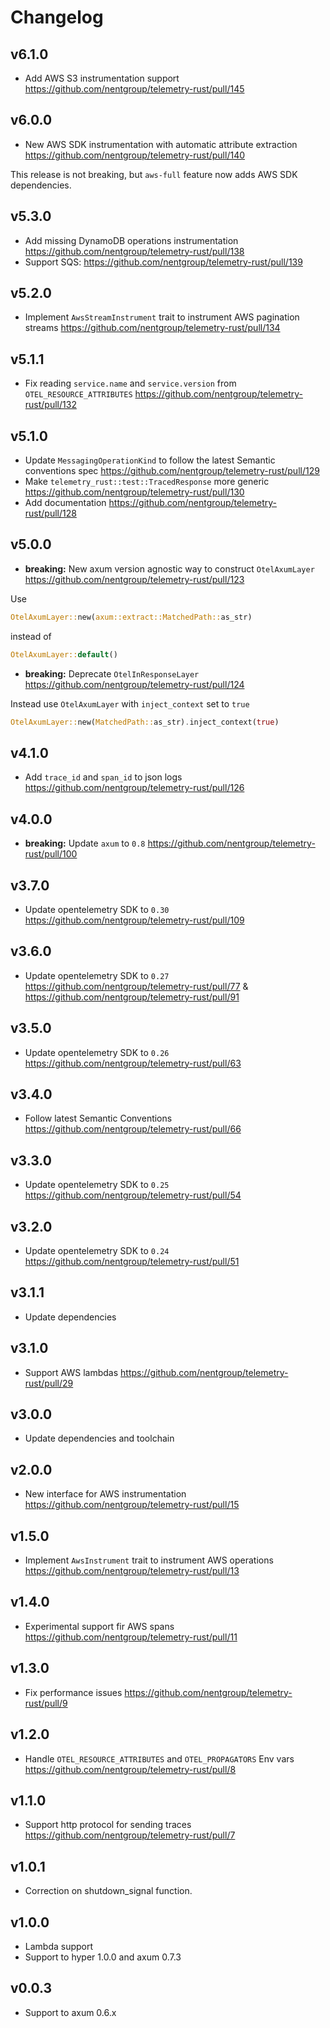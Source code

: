 # Changelog

## v6.1.0

- Add AWS S3 instrumentation support https://github.com/nentgroup/telemetry-rust/pull/145

## v6.0.0

- New AWS SDK instrumentation with automatic attribute extraction https://github.com/nentgroup/telemetry-rust/pull/140

This release is not breaking, but `aws-full` feature now adds AWS SDK dependencies.

## v5.3.0

- Add missing DynamoDB operations instrumentation https://github.com/nentgroup/telemetry-rust/pull/138
- Support SQS: https://github.com/nentgroup/telemetry-rust/pull/139

## v5.2.0

- Implement `AwsStreamInstrument` trait to instrument AWS pagination streams https://github.com/nentgroup/telemetry-rust/pull/134

## v5.1.1

- Fix reading `service.name` and `service.version` from `OTEL_RESOURCE_ATTRIBUTES` https://github.com/nentgroup/telemetry-rust/pull/132

## v5.1.0

- Update `MessagingOperationKind` to follow the latest Semantic conventions spec https://github.com/nentgroup/telemetry-rust/pull/129
- Make `telemetry_rust::test::TracedResponse` more generic https://github.com/nentgroup/telemetry-rust/pull/130
- Add documentation https://github.com/nentgroup/telemetry-rust/pull/128

## v5.0.0

- **breaking:** New axum version agnostic way to construct `OtelAxumLayer` https://github.com/nentgroup/telemetry-rust/pull/123

Use

```rust
OtelAxumLayer::new(axum::extract::MatchedPath::as_str)
```

instead of

```rust
OtelAxumLayer::default()
```

- **breaking:** Deprecate `OtelInResponseLayer` https://github.com/nentgroup/telemetry-rust/pull/124

Instead use `OtelAxumLayer` with `inject_context` set to `true`

```rust
OtelAxumLayer::new(MatchedPath::as_str).inject_context(true)
```

## v4.1.0

- Add `trace_id` and `span_id` to json logs https://github.com/nentgroup/telemetry-rust/pull/126

## v4.0.0

- **breaking:** Update `axum` to `0.8` https://github.com/nentgroup/telemetry-rust/pull/100

## v3.7.0

- Update opentelemetry SDK to `0.30` https://github.com/nentgroup/telemetry-rust/pull/109

## v3.6.0

- Update opentelemetry SDK to `0.27` https://github.com/nentgroup/telemetry-rust/pull/77 & https://github.com/nentgroup/telemetry-rust/pull/91

## v3.5.0

- Update opentelemetry SDK to `0.26` https://github.com/nentgroup/telemetry-rust/pull/63

## v3.4.0

- Follow latest Semantic Conventions https://github.com/nentgroup/telemetry-rust/pull/66

## v3.3.0

- Update opentelemetry SDK to `0.25` https://github.com/nentgroup/telemetry-rust/pull/54

## v3.2.0

- Update opentelemetry SDK to `0.24` https://github.com/nentgroup/telemetry-rust/pull/51

## v3.1.1

- Update dependencies

## v3.1.0

- Support AWS lambdas https://github.com/nentgroup/telemetry-rust/pull/29

## v3.0.0

- Update dependencies and toolchain

## v2.0.0

- New interface for AWS instrumentation https://github.com/nentgroup/telemetry-rust/pull/15

## v1.5.0

- Implement `AwsInstrument` trait to instrument AWS operations https://github.com/nentgroup/telemetry-rust/pull/13

## v1.4.0

- Experimental support fir AWS spans https://github.com/nentgroup/telemetry-rust/pull/11

## v1.3.0

- Fix performance issues https://github.com/nentgroup/telemetry-rust/pull/9

## v1.2.0

- Handle `OTEL_RESOURCE_ATTRIBUTES` and `OTEL_PROPAGATORS` Env vars https://github.com/nentgroup/telemetry-rust/pull/8

## v1.1.0

- Support http protocol for sending traces https://github.com/nentgroup/telemetry-rust/pull/7

## v1.0.1

- Correction on shutdown_signal function.

## v1.0.0

- Lambda support
- Support to hyper 1.0.0 and axum 0.7.3

## v0.0.3

- Support to axum 0.6.x
